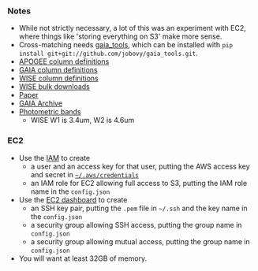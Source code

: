 ### Notes 

  * While not strictly necessary, a lot of this was an experiment with EC2, where things like 'storing everything on S3' make more sense. 
  * Cross-matching needs [gaia_tools](https://github.com/jobovy/gaia_tools), which can be installed with `pip install git+git://github.com/jobovy/gaia_tools.git`.          
  * [APOGEE column definitions](https://data.sdss.org/datamodel/files/APOGEE_REDUX/APRED_VERS/APSTAR_VERS/ASPCAP_VERS/RESULTS_VERS/allStar.html)
  * [GAIA column definitions](https://gea.esac.esa.int/archive/documentation/GDR2/Gaia_archive/chap_datamodel/sec_dm_main_tables/ssec_dm_gaia_source.html)
  * [WISE column definitions](http://wise2.ipac.caltech.edu/docs/release/allwise/expsup/sec2_1a.html)
  * [WISE bulk downloads](https://irsa.ipac.caltech.edu/data/download/wise-allwise/)
  * [Paper](https://arxiv.org/pdf/1810.09468.pdf)
  * [GAIA Archive](https://gea.esac.esa.int/archive/)
  * [Photometric bands](https://en.wikipedia.org/wiki/Photometric_system)
    * WISE W1 is 3.4um, W2 is 4.6um

### EC2
  * Use the [IAM](https://console.aws.amazon.com/iam/home) to create 
    * a user and an access key for that user, putting the AWS access key and secret in [`~/.aws/credentials`](https://boto3.amazonaws.com/v1/documentation/api/latest/guide/configuration.html#iam-role)
    * an IAM role for EC2 allowing full access to S3, putting the IAM role name in the `config.json`
  * Use the [EC2 dashboard](https://console.aws.amazon.com/ec2) to create 
    * an SSH key pair, putting the `.pem` file in `~/.ssh` and the key name in the `config.json`
    * a security group allowing SSH access, putting the group name in `config.json`
    * a security group allowing mutual access, putting the group name in `config.json`
  * You will want at least 32GB of memory.